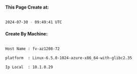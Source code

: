 
   
#### This Page Create at:

```bash

2024-07-30 - 09:49:41 UTC

```

#### Create By Machine:

```bash

Host Name : fv-az1208-72

platform  : Linux-6.5.0-1024-azure-x86_64-with-glibc2.35

Ip Local  : 10.1.0.29

```

